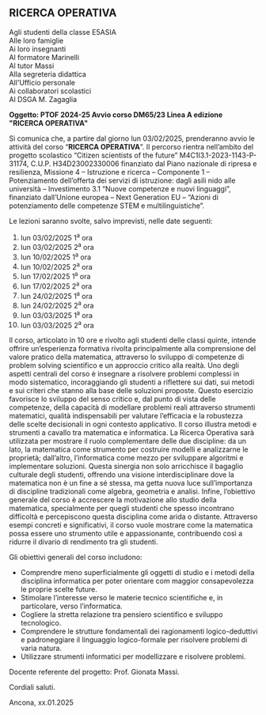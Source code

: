 ## RICERCA OPERATIVA

Agli studenti della classe E5ASIA<br />
Alle loro famiglie<br />
Ai loro insegnanti<br />
Al formatore Marinelli<br />
Al tutor Massi<br />
Alla segreteria didattica<br />
All'Ufficio personale<br />
Ai collaboratori scolastici<br />
Al DSGA M. Zagaglia<br />

**Oggetto: PTOF 2024-25 Avvio corso DM65/23 Linea A edizione "RICERCA OPERATIVA"**

Si comunica che, a partire dal giorno lun 03/02/2025, prenderanno avvio le attività del corso “**RICERCA OPERATIVA**”. Il percorso rientra nell’ambito del progetto scolastico “Citizen scientists of the future” M4C1I3.1-2023-1143-P-31174, C.U.P. H34D23002330006 finanziato dal Piano nazionale di ripresa e resilienza, Missione 4 – Istruzione e ricerca – Componente 1 – Potenziamento dell’offerta dei servizi di istruzione: dagli asili nido alle università – Investimento 3.1 “Nuove competenze e nuovi linguaggi”, finanziato dall’Unione europea – Next Generation EU – “Azioni di potenziamento delle competenze STEM e multilinguistiche”.

Le lezioni saranno svolte, salvo imprevisti, nelle date seguenti: 


1. lun 03/02/2025 1<sup>a</sup> ora
2. lun 03/02/2025 2<sup>a</sup> ora
3. lun 10/02/2025 1<sup>a</sup> ora
4. lun 10/02/2025 2<sup>a</sup> ora
5. lun 17/02/2025 1<sup>a</sup> ora
6. lun 17/02/2025 2<sup>a</sup> ora
7. lun 24/02/2025 1<sup>a</sup> ora
8. lun 24/02/2025 2<sup>a</sup> ora
9. lun 03/03/2025 1<sup>a</sup> ora
10. lun 03/03/2025 2<sup>a</sup> ora


Il corso, articolato in 10 ore e rivolto agli studenti delle classi quinte, intende offrire un’esperienza formativa rivolta principalmente alla comprensione del valore pratico della matematica, attraverso lo sviluppo di competenze di problem solving scientifico e un approccio critico alla realtà.
Uno degli aspetti centrali del corso è insegnare a risolvere problemi complessi in modo sistematico, incoraggiando gli studenti a riflettere sui dati, sui metodi e sui criteri che stanno alla base delle soluzioni proposte. Questo esercizio favorisce lo sviluppo del senso critico e, dal punto di vista delle competenze, della capacità di modellare problemi reali attraverso strumenti matematici, qualità indispensabili per valutare l’efficacia e la robustezza delle scelte decisionali in ogni contesto applicativo.
Il corso illustra metodi e strumenti a cavallo tra matematica e informatica. La Ricerca Operativa sarà utilizzata per mostrare il ruolo complementare delle due discipline: da un lato, la matematica come strumento per costruire modelli e analizzarne le proprietà; dall’altro, l’informatica come mezzo per sviluppare algoritmi e implementare soluzioni. Questa sinergia non solo arricchisce il bagaglio culturale degli studenti, offrendo una visione interdisciplinare dove la matematica non è un fine a sé stessa, ma getta nuova luce sull’importanza di discipline tradizionali come algebra, geometria e analisi.
Infine, l’obiettivo generale del corso è accrescere la motivazione allo studio della matematica, specialmente per quegli studenti che spesso incontrano difficoltà e percepiscono questa disciplina come arida o distante. Attraverso esempi concreti e significativi, il corso vuole mostrare come la matematica possa essere uno strumento utile e appassionante, contribuendo così a ridurre il divario di rendimento tra gli studenti.

Gli obiettivi generali del corso includono:

- Comprendre meno superficialmente gli oggetti di studio e i metodi della disciplina informatica per poter orientare com maggior consapevolezza le proprie scelte future.
- Stimolare l’interesse verso le materie tecnico scientifiche e, in particolare, verso l’informatica.
- Cogliere la stretta relazione tra pensiero scientifico e sviluppo tecnologico.
- Comprendere le strutture fondamentali dei ragionamenti logico-deduttivi e padroneggiare il linguaggio logico-formale per risolvere problemi di varia natura.
- Utilizzare strumenti informatici per modellizzare e risolvere problemi.

Docente referente del progetto: Prof. Gionata Massi.

Cordiali saluti.

Ancona, xx.01.2025

